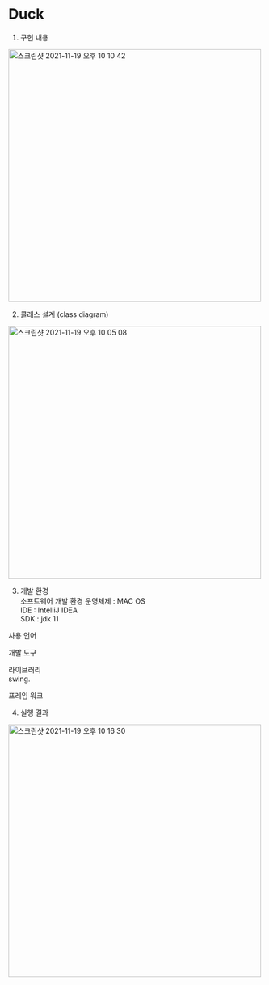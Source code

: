 # Duck

1. 구현 내용

<img width="500" alt="스크린샷 2021-11-19 오후 10 10 42" src="https://user-images.githubusercontent.com/81788884/142628583-be9b21e3-6339-47af-bb36-973d8e755679.png">

2. 클래스 설계 (class diagram)

<img width="500" alt="스크린샷 2021-11-19 오후 10 05 08" src="https://user-images.githubusercontent.com/81788884/142627531-d4774141-77ce-4b91-85b6-a292217dbdb0.png">

3. 개발 환경  
소프트웨어 개발 환경
운영체제 : MAC OS  
IDE : IntelliJ IDEA  
SDK : jdk 11  

사용 언어  

개발 도구  

라이브러리  
swing. 

프레임 워크  

  

4. 실행 결과

<img width="500" alt="스크린샷 2021-11-19 오후 10 16 30" src="https://user-images.githubusercontent.com/81788884/142629021-7ed40c88-3164-4b6f-976d-e8474f8c7b99.png">

